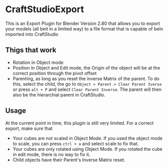 # CraftStudioExport
This is an Export Plugin for Blender Version 2.80 that allows you to export your models (all beit in a limited way) to a file format that is capable of bein imported into CraftStudio

## Thigs that work
* Rotation in Object mode
* Position in Object and Edit mode, the Origin of the object will be at the correct position through the pivot offset
* Parenting, as long as you reset the inverse Matrix of the parent. To do this, select the child, the go to `Object > Parent > Clear Parent Iverse` or press `alt + P` and select `Clear Parent Inverse`. The parent will then also be the hierarchial parent in CraftStudio.

## Usage
At the current point in time, this plugin is still very limited. For a correct export, make sure that
* Your cubes are not scaled in Object Mode. If you used the object mode to scale, you can press `ctrl + a` and select scale to fix that.
* Your cubes are only rotated using Object Mode. If you rotated the cube in edit mode, there is no way to fix it.
* Child objects have their Parent's Inverse Matrix reset.
